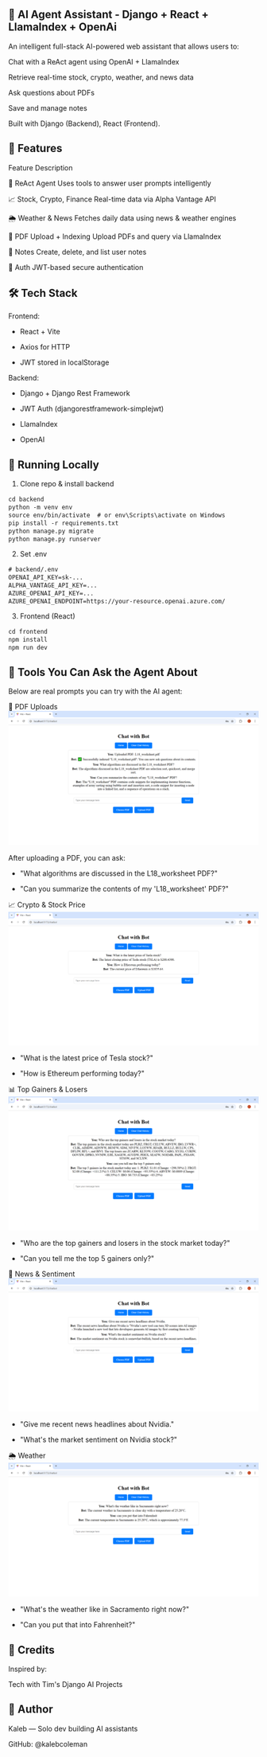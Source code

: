 ## 🧠 AI Agent Assistant - Django + React + LlamaIndex + OpenAi

An intelligent full-stack AI-powered web assistant that allows users to:

Chat with a ReAct agent using OpenAI + LlamaIndex

Retrieve real-time stock, crypto, weather, and news data

Ask questions about PDFs 

Save and manage notes

Built with Django (Backend), React (Frontend).

## 🚀 Features

Feature              Description

🧠 ReAct Agent       Uses tools to answer user prompts intelligently

📈 Stock, Crypto, Finance       Real-time data via Alpha Vantage API

🌦️ Weather & News       Fetches daily data using news & weather engines

📄 PDF Upload + Indexing        Upload PDFs and query via LlamaIndex

📝 Notes        Create, delete, and list user notes

🔐 Auth     JWT-based secure authentication

## 🛠️ Tech Stack

Frontend:

* React + Vite

* Axios for HTTP

* JWT stored in localStorage

Backend:

* Django + Django Rest Framework

* JWT Auth (djangorestframework-simplejwt)

* LlamaIndex

* OpenAI

## 🧪 Running Locally

1. Clone repo & install backend

```
cd backend
python -m venv env
source env/bin/activate  # or env\Scripts\activate on Windows
pip install -r requirements.txt
python manage.py migrate
python manage.py runserver
```

2. Set .env

```
# backend/.env
OPENAI_API_KEY=sk-...
ALPHA_VANTAGE_API_KEY=...
AZURE_OPENAI_API_KEY=...
AZURE_OPENAI_ENDPOINT=https://your-resource.openai.azure.com/

```

3. Frontend (React)

```
cd frontend
npm install
npm run dev
```

## 🤖 Tools You Can Ask the Agent About
Below are real prompts you can try with the AI agent:

📄 PDF Uploads
![PDF Upload](./pdf%20upload%202.PNG)

After uploading a PDF, you can ask:

* "What algorithms are discussed in the L18_worksheet PDF?"

* "Can you summarize the contents of my 'L18_worksheet' PDF?"

📈 Crypto & Stock Price
![Crytpo/Stock tool](./crptyo%20and%20stock%20tool.PNG)

* "What is the latest price of Tesla stock?"

* "How is Ethereum performing today?"

📊 Top Gainers & Losers
![Top Gainers Tool](./top%20gainers%20tool.PNG)

* "Who are the top gainers and losers in the stock market today?"

* "Can you tell me the top 5 gainers only?"

📰 News & Sentiment
![News Tool](./news%20tool.PNG)

* "Give me recent news headlines about Nvidia."

* "What's the market sentiment on Nvidia stock?"

🌦️ Weather
![Weather Tool](./weather%20tool.PNG)

* "What's the weather like in Sacramento right now?"

* "Can you put that into Fahrenheit?"

## 📜 Credits

Inspired by:

Tech with Tim's Django AI Projects

## 🧠 Author

Kaleb — Solo dev building AI assistants

GitHub: @kalebcoleman